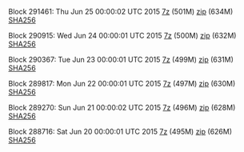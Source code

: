 Block 291461: Thu Jun 25 00:00:02 UTC 2015 [7z](https://transfer.sh/j9enK/bootstrap.dat.20150625.7z) (501M) [zip](https://transfer.sh/cSdu9/bootstrap.dat.20150625.zip) (634M) [SHA256](https://transfer.sh/11rDQZ/sha256.txt)

Block 290915: Wed Jun 24 00:00:01 UTC 2015 [7z](https://transfer.sh/FZTbu/bootstrap.dat.20150624.7z) (500M) [zip](https://transfer.sh/QzNGy/bootstrap.dat.20150624.zip) (632M) [SHA256](https://transfer.sh/1dG8lk/sha256.txt)

Block 290367: Tue Jun 23 00:00:01 UTC 2015 [7z](https://transfer.sh/iKBuz/bootstrap.dat.20150623.7z) (499M) [zip](https://transfer.sh/34eVH/bootstrap.dat.20150623.zip) (631M) [SHA256](https://transfer.sh/Uc7Is/sha256.txt)

Block 289817: Mon Jun 22 00:00:01 UTC 2015 [7z](https://transfer.sh/yGBjG/bootstrap.dat.20150622.7z) (497M) [zip](https://transfer.sh/D3hF4/bootstrap.dat.20150622.zip) (630M) [SHA256](https://transfer.sh/ygsvU/sha256.txt)

Block 289270: Sun Jun 21 00:00:02 UTC 2015 [7z](https://transfer.sh/1gUbhw/bootstrap.dat.20150621.7z) (496M) [zip](https://transfer.sh/14QiYT/bootstrap.dat.20150621.zip) (628M) [SHA256](https://transfer.sh/1ejiTl/sha256.txt)

Block 288716: Sat Jun 20 00:00:01 UTC 2015 [7z](https://transfer.sh/eZlpC/bootstrap.dat.20150620.7z) (495M) [zip](https://transfer.sh/PExOD/bootstrap.dat.20150620.zip) (626M) [SHA256](https://transfer.sh/3eNXQ/sha256.txt)
